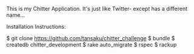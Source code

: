 This is my Chitter Application. It's just like Twitter- except has a different name... 

Installation Instructions:

$ git clone https://github.com/tansaku/chitter_challenge
$ bundle
$ createdb chitter_development
$ rake auto_migrate
$ rspec
$ rackup
